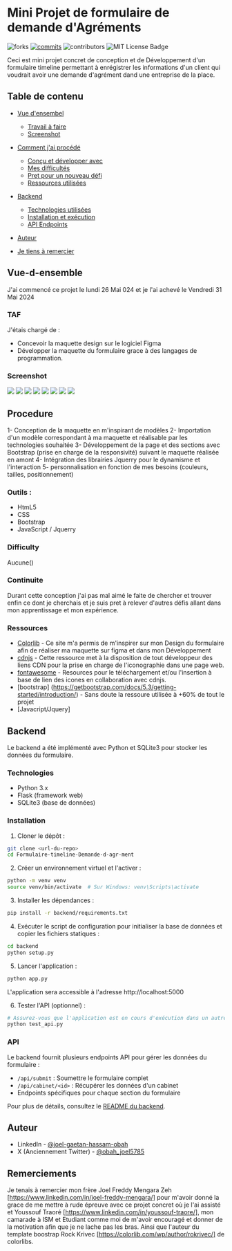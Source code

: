 # Mini Projet de formulaire de demande d'Agréments
![forks](https://img.shields.io/github/forks/Hojgaetan/Formulaire-timeline-Demande-d-agr-ment)
[![commits](https://img.shields.io/github/commit-activity/w/Hojgaetan/Formulaire-timeline-Demande-d-agr-ment)](https://github.com/Hojgaetan/LMS/commits/main)
![contributors](https://img.shields.io/github/contributors/Hojgaetan/Formulaire-timeline-Demande-d-agr-ment)
![MIT License Badge](https://img.shields.io/badge/license-MIT-green)


Ceci est mini projet concret de conception et de Développement d'un formulaire timeline permettant à enrégistrer les informations d'un client qui voudrait avoir une demande d'agrément dand une entreprise de la place.

## Table de contenu

- [Vue d'ensembel](#vue-d-ensemble)
  - [Travail à faire](#TAF)
  - [Screenshot](#screenshot)

- [Comment j'ai procédé](#Procedure)
  - [Conçu et développer avec](#Ouils)
  - [Mes difficultés](#difficulty)
  - [Pret pour un nouveau défi](#continuite)
  - [Ressources utilisées](#Ressources)
- [Backend](#Backend)
  - [Technologies utilisées](#Technologies)
  - [Installation et exécution](#Installation)
  - [API Endpoints](#API)
- [Auteur](#Auteur)
- [Je tiens à remercier](#Remerciements)

## Vue-d-ensemble
J'ai commencé ce projet le lundi 26 Mai 
024 et je l'ai achevé le Vendredi 31 Mai 2024

### TAF
J'étais chargé de :

- Concevoir la maquette design sur le logiciel Figma 
- Développer la maquette du formulaire grace à des langages de programmation.

### Screenshot

![](images/screenshot-page-1-formulaire-vue-large.png)
![](images/screenshot-page-1-formulaire-vue-mobile.png)
![](images/screenshot-page-2-formulaire-vue-large.png)
![](images/screenshot-page-2-formulaire-vue-mobile.png)
![](images/screenshot-page-3-formulaire-vue-large.png)
![](images/screenshot-page-3-formulaire-vue-mobile.png)
![](images/screenshot-page-4-formulaire-vue-large.png)
![](images/screenshot-page-4-formulaire-vue-mobile.png)


## Procedure

1- Conception de la maquette en m'inspirant de modèles
2- Importation d'un modèle correspondant à ma maquette et réalisable par les technologies souhaitée
3- Développement de la page et des sections avec Bootstrap (prise en charge de la responsivité) suivant le maquette réalisée en amont
4- Intégration des librairies Jquerry pour le dynamisme et l'interaction
5- personnalisation en fonction de mes besoins (couleurs, tailles, positionnement)

### Outils :

- HtmL5
- CSS
- Bootstrap
- JavaScript / Jquerry

### Difficulty

Aucune() 


### Continuite 

Durant cette conception j'ai pas mal aimé le faite de chercher et trouver enfin ce dont je cherchais et je suis pret à relever d'autres défis allant dans mon apprentissage et mon expérience.


### Ressources

- [Colorlib](https://colorlib.com/) - Ce site m'a permis de m'inspirer sur mon Design du formulaire afin de réaliser ma maquette sur figma et dans mon Développement
- [cdnjs](https://cdnjs.com/libraries/font-awesome) - Cette ressource met à la disposition de tout développeur des liens CDN pour la prise en charge de l'iconographie dans une page web.
- [fontawesome](https://fontawesome.com/) - Resources pour le téléchargement et/ou l'insertion à base de lien des icones en collaboration avec cdnjs.
- [bootstrap] (https://getbootstrap.com/docs/5.3/getting-started/introduction/) - Sans doute la ressoure utilisée à +60% de tout le projet
- [Javacript/Jquery]


## Backend

Le backend a été implémenté avec Python et SQLite3 pour stocker les données du formulaire.

### Technologies

- Python 3.x
- Flask (framework web)
- SQLite3 (base de données)

### Installation

1. Cloner le dépôt :
```bash
git clone <url-du-repo>
cd Formulaire-timeline-Demande-d-agr-ment
```

2. Créer un environnement virtuel et l'activer :
```bash
python -m venv venv
source venv/bin/activate  # Sur Windows: venv\Scripts\activate
```

3. Installer les dépendances :
```bash
pip install -r backend/requirements.txt
```

4. Exécuter le script de configuration pour initialiser la base de données et copier les fichiers statiques :
```bash
cd backend
python setup.py
```

5. Lancer l'application :
```bash
python app.py
```

L'application sera accessible à l'adresse http://localhost:5000

6. Tester l'API (optionnel) :
```bash
# Assurez-vous que l'application est en cours d'exécution dans un autre terminal
python test_api.py
```

### API

Le backend fournit plusieurs endpoints API pour gérer les données du formulaire :

- `/api/submit` : Soumettre le formulaire complet
- `/api/cabinet/<id>` : Récupérer les données d'un cabinet
- Endpoints spécifiques pour chaque section du formulaire

Pour plus de détails, consultez le [README du backend](backend/README.md).


## Auteur

- LinkedIn - [@joel-gaetan-hassam-obah](https://www.linkedin.com/in/joel-gaetan-hassam-obah/)
- X (Anciennement Twitter) - [@obah_joel5785](https://x.com/obah_joel5785)


## Remerciements
Je tenais à remercier mon frère Joel Freddy Mengara Zeh [https://www.linkedin.com/in/joel-freddy-mengara/] pour m'avoir donné la grace de me mettre à rude épreuve avec ce projet concret où je l'ai assisté et Youssouf Traoré [https://www.linkedin.com/in/youssouf-traore/], mon camarade à ISM et Etudiant comme moi de m'avoir encouragé et donner de la motivation afin que je ne lache pas les bras. Ainsi que l'auteur du template boostrap Rock Krivec [https://colorlib.com/wp/author/rokrivec/] de colorlibs.
